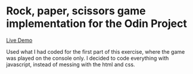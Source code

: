 # Rock, paper, scissors game implementation for the Odin Project

[Live Demo](https://paposeco.github.io/rockpaperscissors/)

Used what I had coded for the first part of this exercise, where the game was played on the console only.
I decided to code everything with javascript, instead of messing with the html and css.
